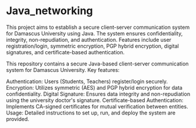 # Java_networking
This project aims to establish a secure client-server communication system for Damascus University using Java. The system ensures confidentiality, integrity, non-repudiation, and authentication. Features include user registration/login, symmetric encryption, PGP hybrid encryption, digital signatures, and certificate-based authentication.

This repository contains a secure Java-based client-server communication system for Damascus University. Key features:

Authentication: Users (Students, Teachers) register/login securely.
Encryption: Utilizes symmetric (AES) and PGP hybrid encryption for data confidentiality.
Digital Signature: Ensures data integrity and non-repudiation using the university doctor's signature.
Certificate-based Authentication: Implements CA-signed certificates for mutual verification between entities.
Usage: Detailed instructions to set up, run, and deploy the system are provided.
